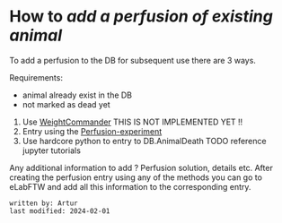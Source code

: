 # How to _add a perfusion of existing animal_

To add a perfusion to the DB for subsequent use there are 3 ways.

Requirements:
- animal already exist in the DB
- not marked as dead yet

1. Use [WeightCommander](../gui_documentation/WeightCommander.md) THIS IS NOT IMPLEMENTED YET !!
2. Entry using the [Perfusion-experiment](../eLabFTW_documentation/experiment_perfusion.md) 
3. Use hardcore python to entry to DB.AnimalDeath TODO reference jupyter tutorials

Any additional information to add ? Perfusion solution, details etc.
After creating the perfusion entry using any of the methods you can go to eLabFTW and add all this information to the 
corresponding entry.
~~~~
written by: Artur
last modified: 2024-02-01
~~~~